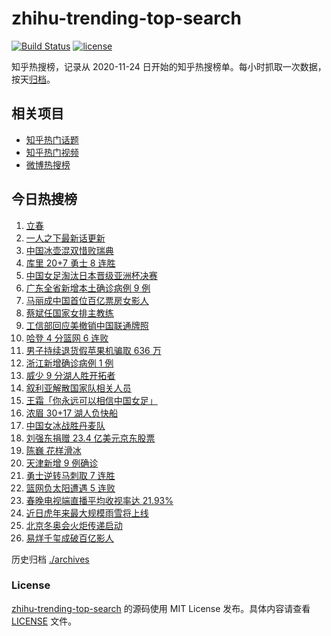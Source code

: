 # zhihu-trending-top-search

[![Build Status](https://github.com/justjavac/zhihu-trending-top-search/workflows/ci/badge.svg?branch=main)](https://github.com/justjavac/zhihu-trending-top-search/actions)
[![license](https://img.shields.io/github/license/justjavac/zhihu-trending-top-search)](https://github.com/justjavac/zhihu-trending-top-search/blob/main/LICENSE)

知乎热搜榜，记录从 2020-11-24 日开始的知乎热搜榜单。每小时抓取一次数据，按天[归档](./archives)。

## 相关项目

- [知乎热门话题](https://github.com/justjavac/zhihu-trending-hot-questions)
- [知乎热门视频](https://github.com/justjavac/zhihu-trending-hot-video)
- [微博热搜榜](https://github.com/justjavac/weibo-trending-hot-search)

## 今日热搜榜

<!-- BEGIN -->
<!-- 最后更新时间 Fri Feb 04 2022 17:11:41 GMT+0800 (China Standard Time) -->

1. [立春](https://www.zhihu.com/search?q=立春)
1. [一人之下最新话更新](https://www.zhihu.com/search?q=一人之下)
1. [中国冰壶混双惜败瑞典](https://www.zhihu.com/search?q=冬奥冰壶)
1. [库里 20+7 勇士 8 连胜](https://www.zhihu.com/search?q=勇士)
1. [中国女足淘汰日本晋级亚洲杯决赛](https://www.zhihu.com/search?q=中国女足)
1. [广东全省新增本土确诊病例 9 例](https://www.zhihu.com/search?q=广东疫情)
1. [马丽成中国首位百亿票房女影人](https://www.zhihu.com/search?q=马丽)
1. [蔡斌任国家女排主教练](https://www.zhihu.com/search?q=蔡斌)
1. [工信部回应美撤销中国联通牌照](https://www.zhihu.com/search?q=工信部回应美撤销中国联通牌照)
1. [哈登 4 分篮网 6 连败](https://www.zhihu.com/search?q=篮网)
1. [男子持续退货假苹果机骗取 636 万](https://www.zhihu.com/search?q=男子靠退货假苹果机骗取636万)
1. [浙江新增确诊病例 1 例](https://www.zhihu.com/search?q=浙江疫情)
1. [威少 9 分湖人胜开拓者](https://www.zhihu.com/search?q=湖人)
1. [叙利亚解散国家队相关人员](https://www.zhihu.com/search?q=叙利亚世界杯)
1. [王霜「你永远可以相信中国女足」](https://www.zhihu.com/search?q=王霜)
1. [浓眉 30+17 湖人负快船](https://www.zhihu.com/search?q=湖人)
1. [中国女冰战胜丹麦队](https://www.zhihu.com/search?q=冰球)
1. [刘强东捐赠 23.4 亿美元京东股票](https://www.zhihu.com/search?q=刘强东捐赠股票)
1. [陈巍 花样滑冰](https://www.zhihu.com/search?q=花样滑冰)
1. [天津新增 9 例确诊](https://www.zhihu.com/search?q=天津疫情)
1. [勇士逆转马刺取 7 连胜](https://www.zhihu.com/search?q=勇士)
1. [篮网负太阳遭遇 5 连败](https://www.zhihu.com/search?q=篮网)
1. [春晚电视端直播平均收视率达 21.93%](https://www.zhihu.com/search?q=春晚收视率)
1. [近日虎年来最大规模雨雪将上线](https://www.zhihu.com/search?q=虎年最大规模雨雪将上线)
1. [北京冬奥会火炬传递启动](https://www.zhihu.com/search?q=冬奥会火炬传递)
1. [易烊千玺成破百亿影人](https://www.zhihu.com/search?q=易烊千玺成)

<!-- END -->

历史归档 [./archives](./archives)

### License

[zhihu-trending-top-search](https://github.com/justjavac/zhihu-trending-top-search)
的源码使用 MIT License 发布。具体内容请查看 [LICENSE](./LICENSE) 文件。
